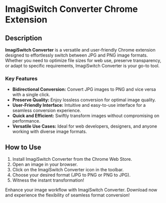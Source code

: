 # ImagiSwitch Converter Chrome Extension

## Description
**ImagiSwitch Converter** is a versatile and user-friendly Chrome extension designed to effortlessly switch between JPG and PNG image formats. Whether you need to optimize file sizes for web use, preserve transparency, or adapt to specific requirements, ImagiSwitch Converter is your go-to tool.

### Key Features
- **Bidirectional Conversion:** Convert JPG images to PNG and vice versa with a single click.
- **Preserve Quality:** Enjoy lossless conversion for optimal image quality.
- **User-Friendly Interface:** Intuitive and easy-to-use interface for a seamless conversion experience.
- **Quick and Efficient:** Swiftly transform images without compromising on performance.
- **Versatile Use Cases:** Ideal for web developers, designers, and anyone working with diverse image formats.

## How to Use
1. Install ImagiSwitch Converter from the Chrome Web Store.
2. Open an image in your browser.
3. Click on the ImagiSwitch Converter icon in the toolbar.
4. Choose your desired format (JPG to PNG or PNG to JPG).
5. Witness the instant transformation!

Enhance your image workflow with ImagiSwitch Converter. Download now and experience the flexibility of seamless format conversion!
